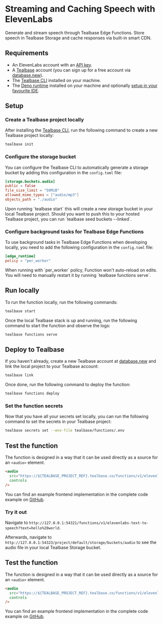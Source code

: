 # Streaming and Caching Speech with ElevenLabs

Generate and stream speech through Tealbase Edge Functions. Store speech in Tealbase Storage and cache responses via built-in smart CDN.

## Requirements

- An ElevenLabs account with an [API key](/app/settings/api-keys).
- A [Tealbase](https://tealbase.com) account (you can sign up for a free account via [database.new](https://database.new)).
- The [Tealbase CLI](https://tealbase.com/docs/guides/local-development) installed on your machine.
- The [Deno runtime](https://docs.deno.com/runtime/getting_started/installation/) installed on your machine and optionally [setup in your favourite IDE](https://docs.deno.com/runtime/getting_started/setup_your_environment).

## Setup

### Create a Tealbase project locally

After installing the [Tealbase CLI](https://tealbase.com/docs/guides/local-development), run the following command to create a new Tealbase project locally:

```bash
tealbase init
```

### Configure the storage bucket

You can configure the Tealbase CLI to automatically generate a storage bucket by adding this configuration in the `config.toml` file:

```toml ./tealbase/config.toml
[storage.buckets.audio]
public = false
file_size_limit = "50MiB"
allowed_mime_types = ["audio/mp3"]
objects_path = "./audio"
```

<Note>
  Upon running `tealbase start` this will create a new storage bucket in your local Tealbase
  project. Should you want to push this to your hosted Tealbase project, you can run `tealbase seed
  buckets --linked`.
</Note>

### Configure background tasks for Tealbase Edge Functions

To use background tasks in Tealbase Edge Functions when developing locally, you need to add the following configuration in the `config.toml` file:

```toml ./tealbase/config.toml
[edge_runtime]
policy = "per_worker"
```

<Note>
  When running with `per_worker` policy, Function won't auto-reload on edits. You will need to
  manually restart it by running `tealbase functions serve`.
</Note>

## Run locally

To run the function locally, run the following commands:

```bash
tealbase start
```

Once the local Tealbase stack is up and running, run the following command to start the function and observe the logs:

```bash
tealbase functions serve
```

## Deploy to Tealbase

If you haven't already, create a new Tealbase account at [database.new](https://database.new) and link the local project to your Tealbase account:

```bash
tealbase link
```

Once done, run the following command to deploy the function:

```bash
tealbase functions deploy
```

### Set the function secrets

Now that you have all your secrets set locally, you can run the following command to set the secrets in your Tealbase project:

```bash
tealbase secrets set --env-file tealbase/functions/.env
```

## Test the function

The function is designed in a way that it can be used directly as a source for an `<audio>` element.

```html
<audio
  src="https://${TEALBASE_PROJECT_REF}.tealbase.co/functions/v1/elevenlabs-text-to-speech?text=Hello%2C%20world!&voiceId=JBFqnCBsd6RMkjVDRZzb"
  controls
/>
```

You can find an example frontend implementation in the complete code example on [GitHub](https://github.com/elevenlabs/elevenlabs-examples/tree/main/examples/text-to-speech/tealbase/stream-and-cache-storage/src/pages/Index.tsx).

### Try it out

Navigate to `http://127.0.0.1:54321/functions/v1/elevenlabs-text-to-speech?text=hello%20world`.

Afterwards, navigate to `http://127.0.0.1:54323/project/default/storage/buckets/audio` to see the audio file in your local Tealbase Storage bucket.

## Test the function

The function is designed in a way that it can be used directly as a source for an `<audio>` element.

```html
<audio
  src="https://${TEALBASE_PROJECT_REF}.tealbase.co/functions/v1/elevenlabs-text-to-speech?text=Hello%2C%20world!&voiceId=JBFqnCBsd6RMkjVDRZzb"
  controls
/>
```

You can find an example frontend implementation in the complete code example on [GitHub](https://github.com/elevenlabs/elevenlabs-examples/tree/main/examples/text-to-speech/tealbase/stream-and-cache-storage/src/pages/Index.tsx).